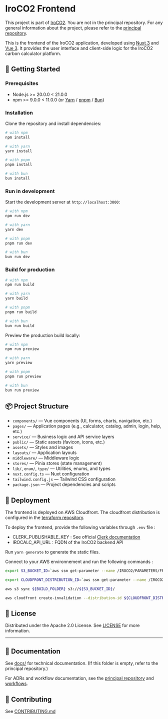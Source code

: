 # IroCO2 Frontend

This project is part of [IroCO2](https://github.com/ippontech/iroco2). You are not in the principal repository. For any general information about the project, please refer to the [principal repository](https://github.com/ippontech/iroco2).

This is the frontend of the IroCO2 application, developed using [Nuxt 3](https://nuxt.com/) and [Vue 3](https://vuejs.org/). It provides the user interface and client-side logic for the IroCO2 carbon calculator platform.

## 🚀 Getting Started

### Prerequisites

- Node.js >= 20.0.0 < 21.0.0
- npm >= 9.0.0 < 11.0.0 (or [Yarn](https://yarnpkg.com/) / [pnpm](https://pnpm.io/) / [Bun](https://bun.sh/))

### Installation

Clone the repository and install dependencies:

```bash
# with npm
npm install

# with yarn
yarn install

# with pnpm
pnpm install

# with bun
bun install
```

### Run in development

Start the development server at `http://localhost:3000`:

```bash
# with npm
npm run dev

# with yarn
yarn dev

# with pnpm
pnpm run dev

# with bun
bun run dev
```

### Build for production

```bash
# with npm
npm run build

# with yarn
yarn build

# with pnpm
pnpm run build

# with bun
bun run build
```

Preview the production build locally:

```bash
# with npm
npm run preview

# with yarn
yarn preview

# with pnpm
pnpm run preview

# with bun
bun run preview
```

## 📦 Project Structure

- `components/` — Vue components (UI, forms, charts, navigation, etc.)
- `pages/` — Application pages (e.g., calculator, catalog, admin, login, help, etc.)
- `service/` — Business logic and API service layers
- `public/` — Static assets (favicon, icons, etc.)
- `assets/` — Styles and images
- `layouts/` — Application layouts
- `middleware/` — Middleware logic
- `stores/` — Pinia stores (state management)
- `lib/`, `enum/`, `type/` — Utilities, enums, and types
- `nuxt.config.ts` — Nuxt configuration
- `tailwind.config.js` — Tailwind CSS configuration
- `package.json` — Project dependencies and scripts

## 🚀 Deployment

The frontend is deployed on AWS Cloudfront. The cloudfront distribution is configured in the [terraform repository](https://github.com/ippontech/iroco2-terraform-modules).

To deploy the frontend, provide the following variables through `.env` file :

- CLERK_PUBLISHABLE_KEY : See official [Clerk documentation](https://clerk.com/docs/deployments/clerk-environment-variables#clerk-publishable-and-secret-keys)
- IROCALC_API_URL : FQDN of the IroCO2 backend API

Run `yarn generate` to generate the static files.

Connect to your AWS environnement and run the following commands : 

```bash
export S3_BUCKET_ID=`aws ssm get-parameter --name /IROCO2/PARAMETERS/FRONTEND/CLOUDFRONT_BUCKET_ID --query 'Parameter.Value' --output text --region eu-west-3 --with-decryption`

export CLOUDFRONT_DISTRIBUTION_ID=`aws ssm get-parameter --name /IROCO2/PARAMETERS/FRONTEND/CLOUDFRONT_DISTRIBUTION_ID --query 'Parameter.Value' --output text --region eu-west-3 --with-decryption`

aws s3 sync ${BUILD_FOLDER} s3://${S3_BUCKET_ID}/

aws cloudfront create-invalidation --distribution-id ${CLOUDFRONT_DISTRIBUTION_ID} --paths '/*'   
```


## 📝 License

Distributed under the Apache 2.0 License. See [LICENSE](./LICENSE) for more information.

---

## 📄 Documentation

See [docs/](./docs) for technical documentation. (If this folder is empty, refer to the principal repository.)

For ADRs and workflow documentation, see the [principal repository](https://github.com/ippontech/iroco2/blob/main/contribute/adr/) and [workflows](https://github.com/ippontech/iroco2/tree/main/contribute/workflows).

## 🤝 Contributing

See [CONTRIBUTING.md](./CONTRIBUTING.md)
